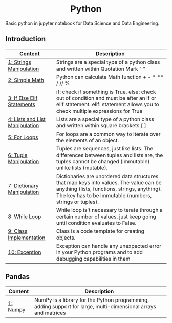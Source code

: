 <h1 align="center"> Python </h1>
Basic python in jupyter notebook for Data Science and Data Engineering.

## Introduction
Content | Description 
--- | --- 
[1: Strings Manipulation](https://github.com/ThanatPay/Python/blob/main/Introduction/01string_manipulations.ipynb) | Strings are a special type of a python class and written within Quotation Mark " "
[2: Simple Math](https://github.com/ThanatPay/Python/blob/main/Introduction/02simple_math.ipynb) | Python can calculate Math function + - * ** / // %
[3: If Else Elif Statements](https://github.com/ThanatPay/Python/blob/main/Introduction/03if_else_statement.ipynb) | if: check if something is True. else: check out of condition and must be after an if or elif statement. elif: statement allows you to check multiple expressions for True
[4: Lists and List Manipulation](https://github.com/ThanatPay/Python/blob/main/Introduction/04List_manipulations.ipynb) | Lists are a special type of a python class and written within square brackets [ ]
[5: For Loops](https://github.com/ThanatPay/Python/blob/main/Introduction/05for_loop.ipynb) | For loops are a common way to iterate over the elements of an object.
[6: Tuple Manipulation](https://github.com/ThanatPay/Python/blob/main/Introduction/06Tuples.ipynb) | Tuples are sequences, just like lists. The differences between tuples and lists are, the tuples cannot be changed (immutable) unlike lists (mutable).
[7: Dictionary Manipulation](https://github.com/ThanatPay/Python/blob/main/Introduction/07Dictionary.ipynb) | Dictionaries are unordered data structures that map keys into values. The value can be anything (lists, functions, strings, anything). The key has to be immutable (numbers, strings or tuples).
[8: While Loop](https://github.com/ThanatPay/Python/blob/main/Introduction/08while_loop.ipynb) | While loop is't necessary to terate through a certain number of values. just keep going until condition evaluates to False.
[9: Class Implementation](https://github.com/ThanatPay/Python/blob/main/Introduction/09class.ipynb) | Class is a code template for creating objects.
[10: Exception](https://github.com/ThanatPay/Python/blob/main/Introduction/10exception.ipynb) | Exception can handle any unexpected error in your Python programs and to add debugging capabilities in them

## Pandas
Content | Description 
--- | --- 
[1: Numpy](https://github.com/ThanatPay/Python/blob/main/Pandas/1_Numpy.ipynb) | NumPy is a library for the Python programming, adding support for large, multi-dimensional arrays and matrices
